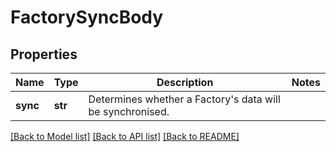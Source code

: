 # FactorySyncBody

## Properties
Name | Type | Description | Notes
------------ | ------------- | ------------- | -------------
**sync** | **str** | Determines whether a Factory&#39;s data will be synchronised. | 

[[Back to Model list]](../README.md#documentation-for-models) [[Back to API list]](../README.md#documentation-for-api-endpoints) [[Back to README]](../README.md)


